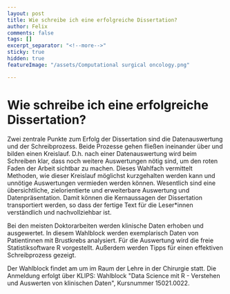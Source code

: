 ```yaml
---
layout: post
title: Wie schreibe ich eine erfolgreiche Dissertation?
author: Felix
comments: false
tags: []
excerpt_separator: "<!--more-->"
sticky: true
hidden: true
featureImage: "/assets/Computational surgical oncology.png"

---
```

# Wie schreibe ich eine erfolgreiche Dissertation?

Zwei zentrale Punkte zum Erfolg der Dissertation sind die Datenauswertung und der Schreibprozess. Beide Prozesse gehen fließen ineinander über und bilden einen Kreislauf. <!--more-->D.h. nach einer Datenauswertung wird beim Schreiben klar, dass noch weitere Auswertungen nötig sind, um den roten Faden der Arbeit sichtbar zu machen. Dieses Wahlfach vermittelt Methoden, wie dieser Kreislauf möglichst kurzgehalten werden kann und unnötige Auswertungen vermieden werden können. Wesentlich sind eine übersichtliche, zielorientierte und erweiterbare Auswertung und Datenpräsentation. Damit können die Kernaussagen der Dissertation transportiert werden, so dass der fertige Text für die Leser*innen verständlich und nachvollziehbar ist.

Bei den meisten Doktorarbeiten werden klinische Daten erhoben und ausgewertet. In diesem Wahlblock werden exemplarisch Daten von Patientinnen mit Brustkrebs analysiert. Für die Auswertung wird die freie Statistiksoftware R vorgestellt. Außerdem werden Tipps für einen effektiven Schreibprozess gezeigt.

Der Wahlblock findet am um im Raum der Lehre in der Chirurgie statt. Die Anmeldung erfolgt über KLIPS: Wahlblock "Data Science mit R - Verstehen und Auswerten von klinischen Daten", Kursnummer 15021.0022.